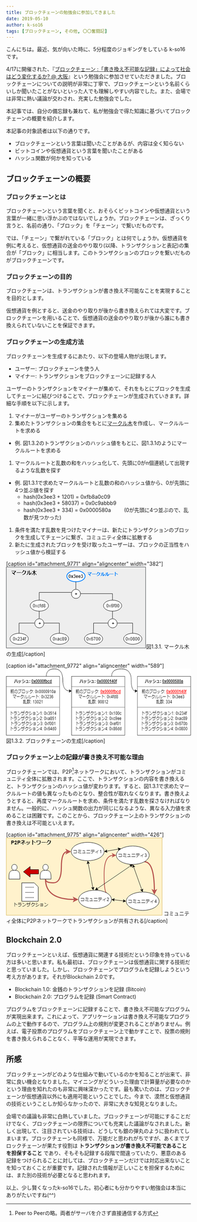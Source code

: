 ```yaml
---
title: ブロックチェーンの勉強会に参加してきました
date: 2019-05-10
author: k-so16
tags: [ブロックチェーン, その他, 〇〇奮闘記]
---
```


こんにちは。最近、気が向いた時に、5分程度のジョギングをしている k-so16 です。

4/17に開催された、『[ブロックチェーン :「書き換え不可能な記録」によって社会はどう変化するか? @ 大阪](https://techplay.jp/event/723550)』という勉強会に参加させていただきました。ブロックチェーンについての説明が非常に丁寧で、ブロックチェーンという名前くらいしか聞いたことがないといった人でも理解しやすい内容でした。また、会場では非常に熱い議論が交わされ、充実した勉強会でした。

本記事では、自分の備忘録も兼ねて、私が勉強会で得た知識に基づいてブロックチェーンの概要を紹介します。

本記事の対象読者は以下の通りです。

- ブロックチェーンという言葉は聞いたことがあるが、内容は全く知らない
- ビットコインや仮想通貨という言葉を聞いたことがある
- ハッシュ関数が何かを知っている

## ブロックチェーンの概要
### ブロックチェーンとは
ブロックチェーンという言葉を聞くと、おそらくビットコインや仮想通貨という言葉が一緒に思い浮かぶのではないでしょうか。ブロックチェーンは、ざっくり言うと、名前の通り、「ブロック」を「チェーン」で繋いだものです。

では、「チェーン」で繋がれている「ブロック」とは何でしょうか。仮想通貨を例に考えると、仮想通貨の送金のやり取り(以降、トランザクションと表記)の集合が「ブロック」に相当します。このトランザクションのブロックを繋いだものがブロックチェーンです。

### ブロックチェーンの目的
ブロックチェーンは、トランザクションが書き換え不可能なことを実現することを目的とします。

仮想通貨を例とすると、送金のやり取りが後から書き換えられては大変です。ブロックチェーンを用いることで、仮想通貨の送金のやり取りが後から誰にも書き換えられていないことを保証できます。

### ブロックチェーンの生成方法
ブロックチェーンを生成するにあたり、以下の登場人物が出現します。

- ユーザー: ブロックチェーンを使う人
- マイナー: トランザクションをブロックチェーンに記録する人

ユーザーのトランザクションをマイナーが集めて、それをもとにブロックを生成してチェーンに結びつけることで、ブロックチェーンが生成されていきます。詳細な手順を以下に示します。

1. マイナーがユーザーのトランザクションを集める
1. 集めたトランザクションの集合をもとに[マークル木](https://bitlife.cryptopie.com/virtual-currency-markle-tree/)を作成し、マークルルートを求める
  - 例. 図1.3.2のトランザクションのハッシュ値をもとに、図1.3.1のようにマークルルートを求める
1. マークルルートと乱数の和をハッシュ化して、先頭に0がn個連続して出現するような乱数を探す
  - 例. 図1.3.1で求めたマークルルートと乱数の和のハッシュ値から、0が先頭に4つ並ぶ値を探す
    - hash(0x3ee3 + 1201) = 0xfb8a0c09
    - hash(0x3ee3 + 58037) = 0x0c9abbb9
    - hash(0x3ee3 + 334) = 0x0000580a &emsp;&emsp; (0が先頭に4つ並ぶので、乱数が見つかった)
1. 条件を満たす乱数を見つけたマイナーは、新たにトランザクションのブロックを生成してチェーンに繋ぎ、コミュニティ全体に拡散する
1. 新たに生成されたブロックを受け取ったユーザーは、ブロックの正当性をハッシュ値から検証する

[caption id="attachment_9771" align="aligncenter" width="382"]<img src="images/blockchain-study-for-beginner-1.png" alt="" width="382" height="222" class="size-full wp-image-9771" />図1.3.1. マークル木の生成[/caption]

[caption id="attachment_9772" align="aligncenter" width="589"]<img src="images/blockchain-study-for-beginner-2.png" alt="" width="589" height="182" class="size-full wp-image-9772" />図1.3.2. ブロックチェーンの生成[/caption]

### ブロックチェーン上の記録が書き換え不可能な理由
ブロックチェーンでは、P2P[^p2p]ネットワークにおいて、トランザクションがコミュニティ全体に拡散されます。ここで、トランザクションの内容を書き換えると、トランザクションのハッシュ値が変わります。すると、図1.3.1で求めたマークルルートの値も異なったものとなり、整合性が取れなくなります。書き換えようとすると、再度マークルルートを求め、条件を満たす乱数を探さなければなりません。一般的に、ハッシュ関数の出力が同じになるような、異なる入力値を求めることは困難です。このことから、ブロックチェーン上のトランザクションの書き換えは不可能といえます。

[caption id="attachment_9775" align="aligncenter" width="426"]<img src="images/blockchain-study-for-beginner-3.png" alt="" width="426" height="211" class="size-full wp-image-9775" /> コミュニティ全体にP2Pネットワークでトランザクションが共有される[/caption]


## Blockchain 2.0
ブロックチェーンといえば、仮想通貨に関連する技術だという印象を持っている方は多いと思います。私も最初は、ブロックチェーンは仮想通貨に関する技術だと思っていました。しかし、ブロックチェーンでプログラムを記録しようという考え方があります。それがBlockchain 2.0です。

- Blockchain 1.0: 金銭のトランザクションを記録 (Bitcoin)
- Blockchain 2.0: プログラムを記録 (Smart Contract)

プログラムをブロックチェーンに記録することで、書き換え不可能なプログラムが実現出来ます。これによって、アプリケーションは書き換え不可能なプログラムの上で動作するので、プログラム上の規則が変更されることがありません。例えば、電子投票のプログラムをブロックチェーン上で動かすことで、投票の規則を書き換えられることなく、平等な運用が実現できます。


## 所感
ブロックチェーンがどのような仕組みで動いているのかを知ることが出来て、非常に良い機会となりました。マイニングがどういった理由で計算量が必要なのかという理由を知れたのも非常に興味深かったです。最も驚いたのは、ブロックチェーンが仮想通貨以外にも適用可能ということでした。今まで、漠然と仮想通貨の技術ということしか知らなかったので、非常に大きな知見となりました。

会場での議論も非常に白熱していました。ブロックチェーンが可能にすることだけでなく、ブロックチェーンの限界についても充実した議論がなされました。新しく出現して、注目されている技術は、どうしても銀の弾丸のように扱われてしまいます。ブロックチェーンも同様で、万能だと思われがちですが、あくまでブロックチェーンが果たす役割は **トランザクションが書き換え不可能であることを担保すること** であり、そもそも記録する段階で間違っていたり、悪意のある記録をつけられることに対しては、ブロックチェーンだけでは対応出来ないことを知っておくことが重要です。記録された情報が正しいことを担保するためには、また別の技術が必要となると思われます。

以上、少し賢くなったk-so16でした。初心者にも分かりやすい勉強会は本当にありがたいですね(^^)

[^p2p]: Peer to Peerの略。両者がサーバを介さず直接通信する方式